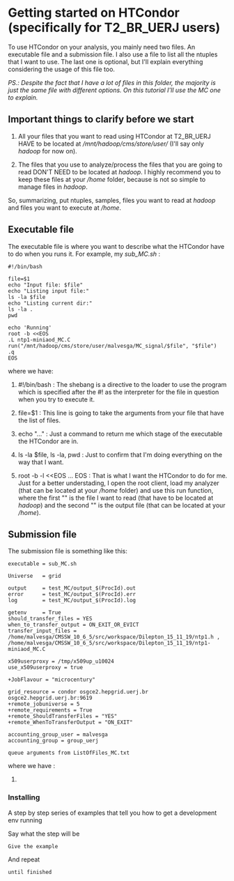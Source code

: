 # Getting started on HTCondor (specifically for T2_BR_UERJ users)

To use HTCondor on your analysis, you mainly need two files. An executable file and a submission file. I also use a file to 
list all the ntuples that I want to use.
The last one is optional, but I'll explain everything considering the usage of this file too.

*PS.: Despite the fact that I have a lot of files in this folder, the majority is just the same file with different options.
On this tutorial I'll use the MC one to explain.*

## Important things to clarify before we start

1. All your files that you want to read using HTCondor at T2_BR_UERJ HAVE to be located at */mnt/hadoop/cms/store/user/*
(I'll say only *hadoop* for now on).

2. The files that you use to analyze/process the files that you are going to read DON'T NEED to be located at *hadoop*.
I highly recommend you to keep these files at your */home* folder, because is not so simple to manage files in *hadoop*.  

So, summarizing, put ntuples, samples, files you want to read at *hadoop* and files you want to execute at */home*.

## Executable file 

The executable file is where you want to describe what the HTCondor have to do when you runs it. For example, my 
*sub_MC.sh* :

```
#!/bin/bash

file=$1
echo "Input file: $file"
echo "Listing input file:"
ls -la $file
echo "Listing current dir:"
ls -la .
pwd

echo 'Running'
root -b <<EOS
.L ntp1-miniaod_MC.C
run("/mnt/hadoop/cms/store/user/malvesga/MC_signal/$file", "$file")
.q
EOS
```

where we have:

1. #!/bin/bash : The shebang is a directive to the loader to use the program which is specified after the #! as the 
interpreter for the file in question when you try to execute it.

2. file=$1 : This line is going to take the arguments from your file that have the list of files.

3. echo "..." : Just a command to return me which stage of the executable the HTCondor are in.

4. ls -la $file, ls -la, pwd : Just to confirm that I'm doing everything on the way that I want.

5. root -b -l <<EOS ... EOS : That is what I want the HTCondor to do for me. Just for a better understading, 
I open the root client, load my analyzer (that can be located at your */home* folder) and use this run function, 
where the first "" is the file I want to read (that have to be located at *hadoop*) and the second "" is the output file (that can be located at your */home*).

## Submission file

The submission file is something like this: 

```
executable = sub_MC.sh

Universe   = grid

output     = test_MC/output_$(ProcId).out
error      = test_MC/output_$(ProcId).err
log        = test_MC/output_$(ProcId).log

getenv     = True
should_transfer_files = YES
when_to_transfer_output = ON_EXIT_OR_EVICT
transfer_input_files = /home/malvesga/CMSSW_10_6_5/src/workspace/Dilepton_15_11_19/ntp1.h , /home/malvesga/CMSSW_10_6_5/src/workspace/Dilepton_15_11_19/ntp1-miniaod_MC.C 

x509userproxy = /tmp/x509up_u10024
use_x509userproxy = true

+JobFlavour = "microcentury"

grid_resource = condor osgce2.hepgrid.uerj.br osgce2.hepgrid.uerj.br:9619
+remote_jobuniverse = 5
+remote_requirements = True
+remote_ShouldTransferFiles = "YES"
+remote_WhenToTransferOutput = "ON_EXIT"

accounting_group_user = malvesga
accounting_group = group_uerj

queue arguments from ListOfFiles_MC.txt
```

where we have : 

1. 


### Installing

A step by step series of examples that tell you how to get a development env running

Say what the step will be

```
Give the example
```

And repeat

```
until finished
```
